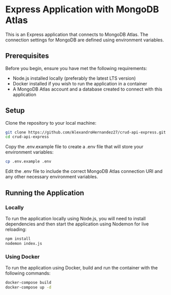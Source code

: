 # Express Application with MongoDB Atlas

This is an Express application that connects to MongoDB Atlas. The connection settings for MongoDB are defined using environment variables.

## Prerequisites

Before you begin, ensure you have met the following requirements:
- Node.js installed locally (preferably the latest LTS version)
- Docker installed if you wish to run the application in a container
- A MongoDB Atlas account and a database created to connect with this application

## Setup

Clone the repository to your local machine:

```bash
git clone https://github.com/AlexandroHernandez27/crud-api-express.git
cd crud-api-express
```

Copy the .env.example file to create a .env file that will store your environment variables:

```bash
cp .env.example .env
```

Edit the .env file to include the correct MongoDB Atlas connection URI and any other necessary environment variables.

## Running the Application

### Locally

To run the application locally using Node.js, you will need to install dependencies and then start the application using Nodemon for live reloading:

```bash
npm install
nodemon index.js
```

### Using Docker

To run the application using Docker, build and run the container with the following commands:

```bash
docker-compose build
docker-compose up -d
```